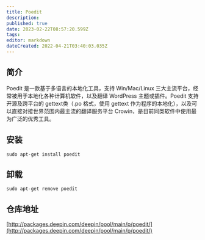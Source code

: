 ```yaml
---
title: Poedit
description: 
published: true
date: 2023-02-22T08:57:20.599Z
tags: 
editor: markdown
dateCreated: 2022-04-21T03:40:03.035Z
---
```


## 简介

Poedit 是一款基于多语言的本地化工具，支持 Win/Mac/Linux 三大主流平台，经常被用于本地化各种计算机软件，以及翻译 WordPress 主题或插件。Poedit 支持开源及跨平台的 gettext类（.po 格式，使用 gettext 作为程序的本地化），以及可以直接对接世界范围内最主流的翻译服务平台 Crowin，是目前同类软件中使用最为广泛的优秀工具。


## 安装

`sudo apt-get install poedit`

## 卸载

`sudo apt-get remove poedit`

## 仓库地址

[http://packages.deepin.com/deepin/pool/main/p/poedit/](http://packages.deepin.com/deepin/pool/main/p/poedit/)

